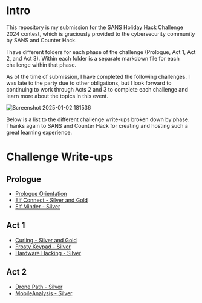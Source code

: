 # Intro 

This repository is my submission for the SANS Holiday Hack Challenge 2024 contest, which is graciously provided to the cybersecurity community by SANS and Counter Hack.

I have different folders for each phase of the challenge (Prologue, Act 1, Act 2, and Act 3). Within each folder is a separate markdown file for each challenge within that phase. 

As of the time of submission, I have completed the following challenges. I was late to the party due to other obligations, but I look forward to continuing to work through Acts 2 and 3 to complete each challenge and learn more about the topics in this event. 

![Screenshot 2025-01-02 181536](https://github.com/user-attachments/assets/138a0e50-369a-4433-a152-8946bb9e4c5c)

Below is a list to the different challenge write-ups broken down by phase. Thanks again to SANS and Counter Hack for creating and hosting such a great learning experience.

# Challenge Write-ups 

## Prologue 

* [Prologue Orientation](https://github.com/Rockman-Blue/SANS_HHC_2024/blob/caa69ea43e52492012353cf0200709359376a0b7/Prologue/Prologue-Orientation.md)
* [Elf Connect - Silver and Gold](https://github.com/Rockman-Blue/SANS_HHC_2024/blob/caa69ea43e52492012353cf0200709359376a0b7/Prologue/Elf-Connect.md)
* [Elf Minder - Silver](https://github.com/Rockman-Blue/SANS_HHC_2024/blob/caa69ea43e52492012353cf0200709359376a0b7/Prologue/Elf-Minder.md)

## Act 1 

* [Curling - Silver and Gold](https://github.com/Rockman-Blue/SANS_HHC_2024/blob/a8a920e4ff7106041084d52cfadcc38fa654accb/Act%201/Curling.md)
* [Frosty Keypad - Silver](https://github.com/Rockman-Blue/SANS_HHC_2024/blob/a8a920e4ff7106041084d52cfadcc38fa654accb/Act%201/Frosty-Keypad.md)
* [Hardware Hacking - Silver](https://github.com/Rockman-Blue/SANS_HHC_2024/blob/a8a920e4ff7106041084d52cfadcc38fa654accb/Act%201/Hardware-Hacking.md)
    
## Act 2

* [Drone Path - Silver](https://www.example.com)
* [MobileAnalysis - Silver](https://github.com/Rockman-Blue/SANS_HHC_2024/blob/a8a920e4ff7106041084d52cfadcc38fa654accb/Act%202/Mobile-Analysis.md)
